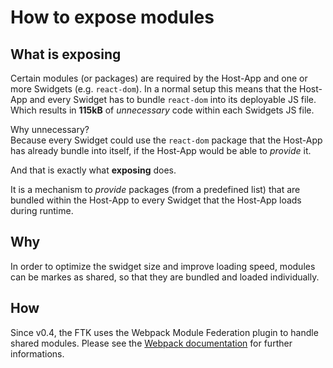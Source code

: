 # How to expose modules

## What is exposing

Certain modules (or packages) are required by the Host-App and one or more Swidgets (e.g. `react-dom`).
In a normal setup this means that the Host-App and every Swidget has to bundle `react-dom` into its deployable JS file.
Which results in **115kB** of _unnecessary_ code within each Swidgets JS file.

Why unnecessary?  
Because every Swidget could use the `react-dom` package that the Host-App has already bundle into itself, if the Host-App would be able to _provide_ it.

And that is exactly what **exposing** does.

It is a mechanism to _provide_ packages (from a predefined list) that are bundled within the Host-App to every Swidget that the Host-App loads during runtime.

## Why

In order to optimize the swidget size and improve loading speed, modules can be markes as shared, so that they are bundled and loaded individually. 

## How

Since v0.4, the FTK uses the Webpack Module Federation plugin to handle shared modules.
Please see the [Webpack documentation](https://webpack.js.org/plugins/module-federation-plugin/) for further informations.
